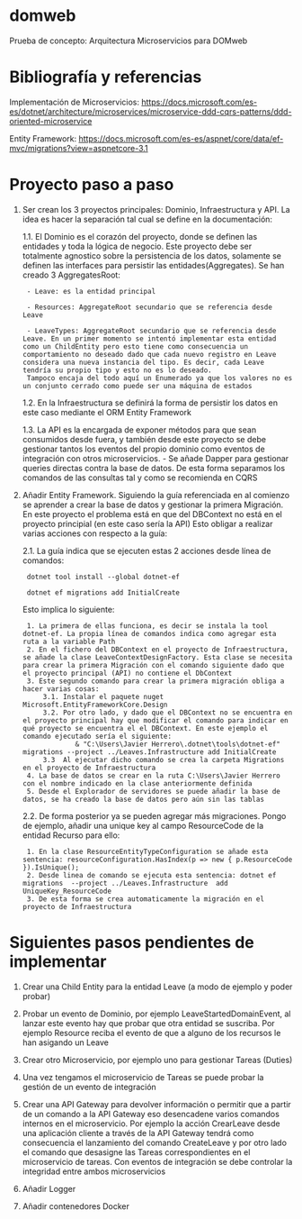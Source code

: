 # domweb

Prueba de concepto: Arquitectura Microservicios para DOMweb

# Bibliografía y referencias

Implementación de Microservicios: https://docs.microsoft.com/es-es/dotnet/architecture/microservices/microservice-ddd-cqrs-patterns/ddd-oriented-microservice

Entity Framework: https://docs.microsoft.com/es-es/aspnet/core/data/ef-mvc/migrations?view=aspnetcore-3.1

# Proyecto paso a paso
1. Ser crean los 3 proyectos principales: Dominio, Infraestructura y API. La idea es hacer la separación tal cual se define en la documentación:

	1.1. El Dominio es el corazón del proyecto, donde se definen las entidades y toda la lógica de negocio. Este proyecto debe ser totalmente agnostico sobre la persistencia de los datos, solamente se definen las interfaces para persistir las entidades(Aggregates). Se han creado 3 AggregatesRoot:
	
		- Leave: es la entidad principal
		
		- Resources: AggregateRoot secundario que se referencia desde Leave
		
		- LeaveTypes: AggregateRoot secundario que se referencia desde Leave. En un primer momento se intentó implementar esta entidad como un ChildEntity pero esto tiene como consecuencia un comportamiento no deseado dado que cada nuevo registro en Leave considera una nueva instancia del tipo. Es decir, cada Leave tendría su propio tipo y esto no es lo deseado.
		Tampoco encaja del todo aquí un Enumerado ya que los valores no es un conjunto cerrado como puede ser una máquina de estados
	
	1.2. En la Infraestructura se definirá la forma de persistir los datos en este caso mediante el ORM Entity Framework
	
	1.3. La API es la encargada de exponer métodos para que sean consumidos desde fuera, y también desde este proyecto se debe gestionar tantos los eventos del propio dominio como eventos de integración con otros microservicios.
		- Se añade Dapper para gestionar queries directas contra la base de datos. De esta forma separamos los comandos de las consultas tal y como se recomienda en CQRS
	
2. Añadir Entity Framework. Siguiendo la guía referenciada en al comienzo se aprender a crear la base de datos y gestionar la primera Migración. En este proyecto el problema está en que del DBContext no está en el proyecto principial (en este caso sería la API)
Esto obligar a realizar varias acciones con respecto a la guía:

	2.1. La guía indica que se ejecuten estas 2 acciones desde línea de comandos:
	
		dotnet tool install --global dotnet-ef
		
		dotnet ef migrations add InitialCreate

	Esto implica lo siguiente:
	
		1. La primera de ellas funciona, es decir se instala la tool dotnet-ef. La propia línea de comandos indica como agregar esta ruta a la variable Path
		2. En el fichero del DBContext en el proyecto de Infraestructura, se añade la clase LeaveContextDesignFactory. Esta clase se necesita para crear la primera Migración con el comando siguiente dado que el proyecto principal (API) no contiene el DbContext
		3. Este segundo comando para crear la primera migración obliga a hacer varias cosas:
			3.1. Instalar el paquete nuget Microsoft.EntityFrameworkCore.Design
			3.2. Por otro lado, y dado que el DBContext no se encuentra en el proyecto principal hay que modificar el comando para indicar en qué proyecto se encuentra el el DBContext. En este ejemplo el comando ejecutado sería el siguiente:
					& "C:\Users\Javier Herrero\.dotnet\tools\dotnet-ef" migrations --project ../Leaves.Infrastructure add InitialCreate
			3.3	 Al ejecutar dicho comando se crea la carpeta Migrations en el proyecto de Infraestructura
		4. La base de datos se crear en la ruta C:\Users\Javier Herrero con el nombre indicado en la clase anteriormente definida
		5. Desde el Explorador de servidores se puede añadir la base de datos, se ha creado la base de datos pero aún sin las tablas

	2.2. De forma posterior ya se pueden agregar más migraciones. Pongo de ejemplo, añadir una unique key al campo ResourceCode de la entidad Recurso para ello:

		1. En la clase ResourceEntityTypeConfiguration se añade esta sentencia: resourceConfiguration.HasIndex(p => new { p.ResourceCode }).IsUnique();
		2. Desde linea de comando se ejecuta esta sentencia: dotnet ef migrations  --project ../Leaves.Infrastructure  add UniqueKey_ResourceCode
		3. De esta forma se crea automaticamente la migración en el proyecto de Infraestructura
	
	
# Siguientes pasos pendientes de implementar

1. Crear una Child Entity para la entidad Leave (a modo de ejemplo y poder probar)
2. Probar un evento de Dominio, por ejemplo LeaveStartedDomainEvent, al lanzar este evento hay que probar que otra entidad se suscriba. Por ejemplo Resource reciba el evento de que a alguno de los recursos le han asigando un Leave


10. Crear otro Microservicio, por ejemplo uno para gestionar Tareas (Duties)
11. Una vez tengamos el microservicio de Tareas se puede probar la gestión de un evento de integración
15. Crear una API Gateway para devolver información o permitir que a partir de un comando a la API Gateway eso desencadene varios comandos internos en el microservicio. Por ejemplo la acción CrearLeave desde una aplicación cliente a través de la API Gateway 
tendrá como consecuencia el lanzamiento del comando CreateLeave y por otro lado el comando que desasigne las Tareas correspondientes en el microservicio de tareas. Con eventos de integración se debe controlar la integridad entre ambos microservicios

20. Añadir Logger

25. Añadir contenedores Docker